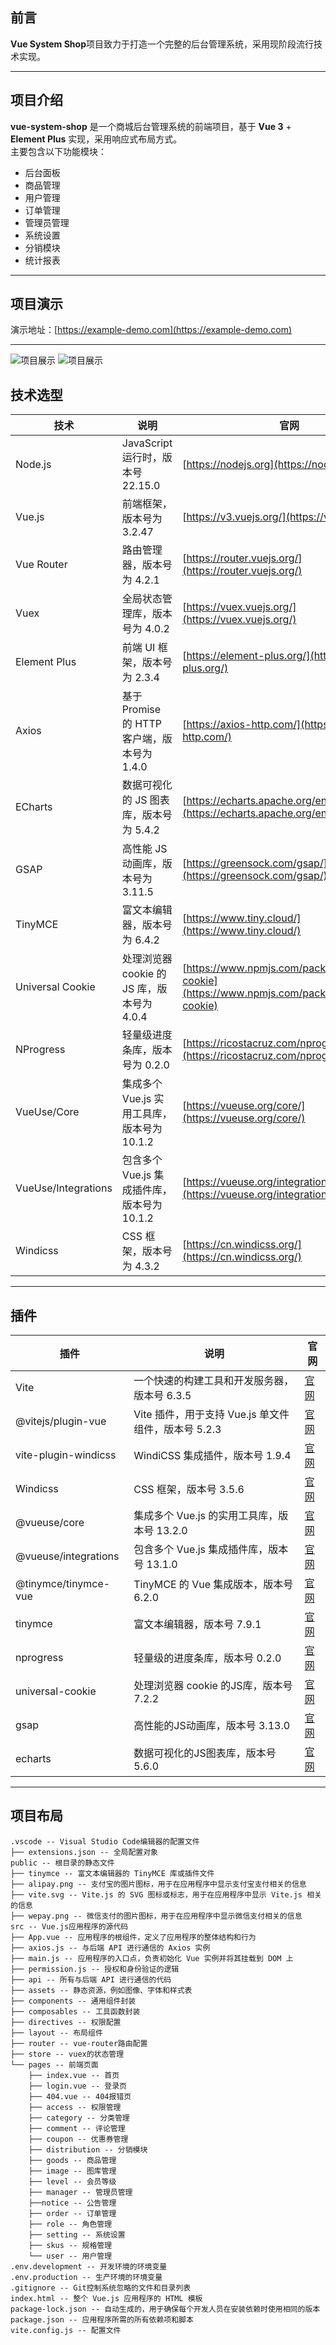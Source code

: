 ## 前言
**Vue System Shop**项目致力于打造一个完整的后台管理系统，采用现阶段流行技术实现。

---

## 项目介绍
**vue-system-shop** 是一个商城后台管理系统的前端项目，基于 **Vue 3** + **Element Plus** 实现，采用响应式布局方式。  
主要包含以下功能模块：
- 后台面板
- 商品管理
- 用户管理
- 订单管理
- 管理员管理
- 系统设置
- 分销模块
- 统计报表


---

## 项目演示

演示地址：[https://example-demo.com](https://example-demo.com)


---

![项目展示](./public/项目展示.png)
![项目展示](./public/项目展示2.png)

## 技术选型

| 技术                  | 说明                                      | 官网 |
| --------------------- | ----------------------------------------- | ---- |
| Node.js               | JavaScript 运行时，版本号 22.15.0          | [https://nodejs.org](https://nodejs.org/) |
| Vue.js                | 前端框架，版本号为 3.2.47                 | [https://v3.vuejs.org/](https://v3.vuejs.org/) |
| Vue Router            | 路由管理器，版本号为 4.2.1                | [https://router.vuejs.org/](https://router.vuejs.org/) |
| Vuex                  | 全局状态管理库，版本号为 4.0.2            | [https://vuex.vuejs.org/](https://vuex.vuejs.org/) |
| Element Plus          | 前端 UI 框架，版本号为 2.3.4              | [https://element-plus.org/](https://element-plus.org/) |
| Axios                 | 基于 Promise 的 HTTP 客户端，版本号为 1.4.0| [https://axios-http.com/](https://axios-http.com/) |
| ECharts               | 数据可视化的 JS 图表库，版本号为 5.4.2    | [https://echarts.apache.org/en/index.html](https://echarts.apache.org/en/index.html) |
| GSAP                  | 高性能 JS 动画库，版本号为 3.11.5         | [https://greensock.com/gsap/](https://greensock.com/gsap/) |
| TinyMCE               | 富文本编辑器，版本号为 6.4.2              | [https://www.tiny.cloud/](https://www.tiny.cloud/) |
| Universal Cookie      | 处理浏览器 cookie 的 JS 库，版本号为 4.0.4| [https://www.npmjs.com/package/universal-cookie](https://www.npmjs.com/package/universal-cookie) |
| NProgress             | 轻量级进度条库，版本号为 0.2.0            | [https://ricostacruz.com/nprogress/](https://ricostacruz.com/nprogress/) |
| VueUse/Core           | 集成多个 Vue.js 实用工具库，版本号为 10.1.2| [https://vueuse.org/core/](https://vueuse.org/core/) |
| VueUse/Integrations   | 包含多个 Vue.js 集成插件库，版本号为 10.1.2| [https://vueuse.org/integrations/](https://vueuse.org/integrations/) |
| Windicss              | CSS 框架，版本号为 4.3.2                  | [https://cn.windicss.org/](https://cn.windicss.org/) |



---

## 插件

| 插件                     | 说明                                             | 官网 |
|--------------------------|------------------------------------------------|------|
| Vite                     | 一个快速的构建工具和开发服务器，版本号 6.3.5          | [官网](https://vitejs.dev/) |
| @vitejs/plugin-vue       | Vite 插件，用于支持 Vue.js 单文件组件，版本号 5.2.3   | [官网](https://cn.vitejs.dev/plugins/) |
| vite-plugin-windicss     | WindiCSS 集成插件，版本号 1.9.4                   | [官网](https://www.viterc.cn/en/vite-plugin-windicss.html) |
| Windicss                 | CSS 框架，版本号 3.5.6                             | [官网](https://cn.windicss.org/) |
| @vueuse/core             | 集成多个 Vue.js 的实用工具库，版本号 13.2.0          | [官网](https://vueuse.org/core/) |
| @vueuse/integrations     | 包含多个 Vue.js 集成插件库，版本号 13.1.0            | [官网](https://vueuse.org/integrations/) |
| @tinymce/tinymce-vue     | TinyMCE 的 Vue 集成版本，版本号 6.2.0               | [官网](https://www.tiny.cloud/) |
| tinymce                  | 富文本编辑器，版本号 7.9.1                           | [官网](https://www.tiny.cloud/) |
| nprogress                | 轻量级的进度条库，版本号 0.2.0                       | [官网](https://ricostacruz.com/nprogress/) |
| universal-cookie         | 处理浏览器 cookie 的JS库，版本号 7.2.2               | [官网](https://www.npmjs.com/package/universal-cookie) |
| gsap                     | 高性能的JS动画库，版本号 3.13.0                       | [官网](https://greensock.com/gsap/) |
| echarts                  | 数据可视化的JS图表库，版本号 5.6.0                    | [官网](https://echarts.apache.org/en/index.html) |


---

## 项目布局
```plaintext
.vscode -- Visual Studio Code编辑器的配置文件
├── extensions.json -- 全局配置对象
public -- 根目录的静态文件
├── tinymce -- 富文本编辑器的 TinyMCE 库或插件文件
├── alipay.png -- 支付宝的图片图标，用于在应用程序中显示支付宝支付相关的信息
├── vite.svg -- Vite.js 的 SVG 图标或标志，用于在应用程序中显示 Vite.js 相关的信息
├── wepay.png -- 微信支付的图片图标，用于在应用程序中显示微信支付相关的信息
src -- Vue.js应用程序的源代码
├── App.vue -- 应用程序的根组件，定义了应用程序的整体结构和行为
├── axios.js -- 与后端 API 进行通信的 Axios 实例
├── main.js -- 应用程序的入口点，负责初始化 Vue 实例并将其挂载到 DOM 上
├── permission.js -- 授权和身份验证的逻辑
├── api -- 所有与后端 API 进行通信的代码
├── assets -- 静态资源，例如图像、字体和样式表
├── components -- 通用组件封装
├── composables -- 工具函数封装
├── directives -- 权限配置
├── layout -- 布局组件
├── router -- vue-router路由配置
├── store -- vuex的状态管理
└── pages -- 前端页面
    ├── index.vue -- 首页
    ├── login.vue -- 登录页
    ├── 404.vue -- 404报错页
    ├── access -- 权限管理
    ├── category -- 分类管理
    ├── comment -- 评论管理
    ├── coupon -- 优惠券管理
    ├── distribution -- 分销模块
    ├── goods -- 商品管理
    ├── image -- 图库管理
    ├── level -- 会员等级
    ├── manager -- 管理员管理
    ├──notice -- 公告管理
    ├── order -- 订单管理
    ├── role -- 角色管理
    ├── setting -- 系统设置
    ├── skus -- 规格管理
    └── user -- 用户管理
.env.development -- 开发环境的环境变量
.env.production -- 生产环境的环境变量
.gitignore -- Git控制系统忽略的文件和目录列表
index.html -- 整个 Vue.js 应用程序的 HTML 模板
package-lock.json -- 自动生成的，用于确保每个开发人员在安装依赖时使用相同的版本
package.json -- 应用程序所需的所有依赖项和脚本
vite.config.js -- 配置文件